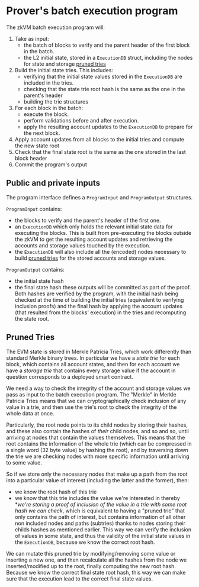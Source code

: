 # Prover's batch execution program

The zkVM batch execution program will:
1. Take as input:
    - the batch of blocks to verify and the parent header of the first block in the batch.
    - the L2 initial state, stored in a `ExecutionDB` struct, including the nodes for state and storage [pruned tries](#pruned-tries)
1. Build the initial state tries. This includes:
    - verifying that the initial state values stored in the `ExecutionDB` are included in the tries.
    - checking that the state trie root hash is the same as the one in the parent's header
    - building the trie structures
1. For each block in the batch:
    - execute the block.
    - perform validations before and after execution.
    - apply the resulting account updates to the `ExecutionDB` to prepare for the next block.
1. Apply account updates from all blocks to the initial tries and compute the new state root
1. Check that the final state root is the same as the one stored in the last block header
1. Commit the program's output

## Public and private inputs
The program interface defines a `ProgramInput` and `ProgramOutput` structures. 

`ProgramInput` contains:
- the blocks to verify and the parent's header of the first one.
- an `ExecutionDB` which only holds the relevant initial state data for executing the blocks. This is built from pre-executing the blocks outside the zkVM to get the resulting account updates and retrieving the accounts and storage values touched by the execution.
- the `ExecutionDB` will also include all the (encoded) nodes necessary to build [pruned tries](#pruned-tries) for the stored accounts and storage values.

`ProgramOutput` contains:
- the initial state hash
- the final state hash
these outputs will be committed as part of the proof. Both hashes are verified by the program, with the initial hash being checked at the time of building the initial tries (equivalent to verifying inclusion proofs) and the final hash by applying the account updates (that resulted from the blocks' execution) in the tries and recomputing the state root.

## Pruned Tries
The EVM state is stored in Merkle Patricia Tries, which work differently than standard Merkle binary trees. In particular we have a *state trie* for each block, which contains all account states, and then for each account we have a *storage trie* that contains every storage value if the account in question corresponds to a deployed smart contract.

We need a way to check the integrity of the account and storage values we pass as input to the batch execution program. The "Merkle" in Merkle Patricia Tries means that we can cryptographically check inclusion of any value in a trie, and then use the trie's root to check the integrity of the whole data at once.

Particularly, the root node points to its child nodes by storing their hashes, and these also contain the hashes of *their* child nodes, and so and so, until arriving at nodes that contain the values themselves. This means that the root contains the information of the whole trie (which can be compressed in a single word (32 byte value) by hashing the root), and by traversing down the trie we are checking nodes with more specific information until arriving to some value.

So if we store only the necessary nodes that make up a path from the root into a particular value of interest (including the latter and the former), then:
- we know the root hash of this trie
- we know that this trie includes the value we're interested in
thereby **we're storing a proof of inclusion of the value in a trie with some root hash we can check*, which is equivalent to having a "pruned trie" that only contains the path of interest, but contains information of all other non included nodes and paths (subtries) thanks to nodes storing their childs hashes as mentioned earlier. This way we can verify the inclusion of values in some state, and thus the validity of the initial state values in the `ExecutionDB`, because we know the correct root hash.

We can mutate this pruned trie by modifying/removing some value or inserting a new one, and then recalculate all the hashes from the node we inserted/modified up to the root, finally computing the new root hash. Because we know the correct final state root hash, this way we can make sure that the execution lead to the correct final state values.

